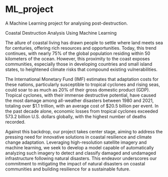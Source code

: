 # ML_project
A Machine Learning project for analysing post-destruction.

Coastal Destruction Analysis Using Machine Learning

The allure of coastal living has drawn people to settle where land meets sea for centuries, offering rich resources and opportunities. Today, this trend continues, with nearly 75% of the global population residing within 50 kilometers of the ocean. However, this proximity to the coast exposes communities, especially those in developing countries and small island states, to heightened climate risks that compound existing vulnerabilities.

The International Monetary Fund (IMF) estimates that adaptation costs for these nations, particularly susceptible to tropical cyclones and rising seas, could soar to as much as 20% of their gross domestic product (GDP). Tropical cyclones, with their immense destructive potential, have caused the most damage among all-weather disasters between 1980 and 2021, totaling over $1.1 trillion, with an average cost of $20.5 billion per event. In the past decade alone, economic losses from tropical cyclones exceeded 573.2 billion U.S. dollars globally, with the highest number of deaths recorded.

Against this backdrop, our project takes center stage, aiming to address the pressing need for innovative solutions in coastal resilience and climate change adaptation. Leveraging high-resolution satellite imagery and machine learning, we seek to develop a model capable of automatically analyzing such imagery to detect and classify damaged and undamaged infrastructure following natural disasters. This endeavor underscores our commitment to mitigating the impact of natural disasters on coastal communities and building resilience for a sustainable future.
